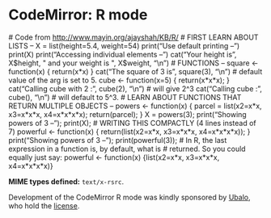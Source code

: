 CodeMirror: R mode
==================

\# Code from http://www.mayin.org/ajayshah/KB/R/ \# FIRST LEARN ABOUT LISTS – X = list(height=5.4, weight=54) print(“Use default printing –”) print(X) print(“Accessing individual elements –”) cat(“Your height is”, X<span class="math inline">$height, " and your weight is ", X$</span>weight, “\\n”) \# FUNCTIONS – square &lt;- function(x) { return(x\*x) } cat(“The square of 3 is”, square(3), “\\n”) \# default value of the arg is set to 5. cube &lt;- function(x=5) { return(x\*x\*x); } cat(“Calling cube with 2 :”, cube(2), “\\n”) \# will give 2^3 cat(“Calling cube :”, cube(), “\\n”) \# will default to 5^3. \# LEARN ABOUT FUNCTIONS THAT RETURN MULTIPLE OBJECTS – powers &lt;- function(x) { parcel = list(x2=x\*x, x3=x\*x\*x, x4=x\*x\*x\*x); return(parcel); } X = powers(3); print(“Showing powers of 3 –”); print(X); \# WRITING THIS COMPACTLY (4 lines instead of 7) powerful &lt;- function(x) { return(list(x2=x\*x, x3=x\*x\*x, x4=x\*x\*x\*x)); } print(“Showing powers of 3 –”); print(powerful(3)); \# In R, the last expression in a function is, by default, what is \# returned. So you could equally just say: powerful &lt;- function(x) {list(x2=x\*x, x3=x\*x\*x, x4=x\*x\*x\*x)}

**MIME types defined:** `text/x-rsrc`.

Development of the CodeMirror R mode was kindly sponsored by [Ubalo](http://ubalo.com/), who hold the [license](LICENSE).
